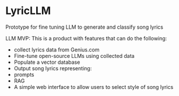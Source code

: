 # LyricLLM
Prototype for fine tuning LLM to generate and classify song lyrics

LLM MVP:
This is a product with features that can do the following:

- collect lyrics data from Genius.com
- Fine-tune open-source LLMs using collected data
- Populate a vector database
- Output song lyrics representing:
-   prompts
-   RAG
- A simple web interface to allow users to select style of song lyrics
